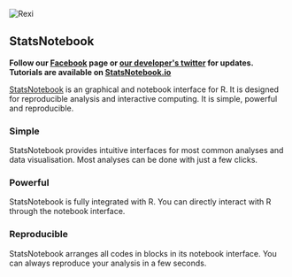 ![Rexi](https://github.com/gckc123/StatsNotebook/blob/master/rexi250.png)

## StatsNotebook

**Follow our [Facebook](https://www.facebook.com/StatsNotebook) page or [our developer's twitter](https://twitter.com/gckc123) for updates.**
**Tutorials are available on [StatsNotebook.io](https://statsnotebook.io)**

[StatsNotebook](https://statsnotebook.io) is an graphical and notebook interface for R. It is designed for reproducible analysis and interactive computing. It is simple, powerful and reproducible.

### Simple

StatsNotebook provides intuitive interfaces for most common analyses and data visualisation. Most analyses can be done with just a few clicks.

### Powerful

StatsNotebook is fully integrated with R. You can directly interact with R through the notebook interface.

### Reproducible

StatsNotebook arranges all codes in blocks in its notebook interface. You can always reproduce your analysis in a few seconds.